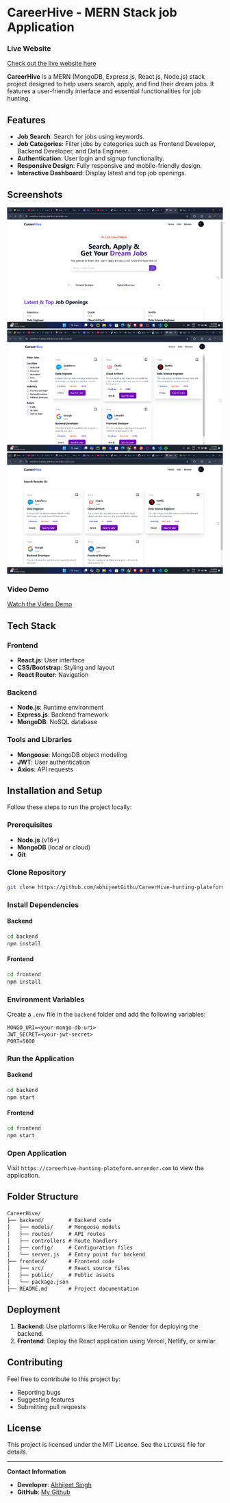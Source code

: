 
# CareerHive - MERN Stack job Application
### Live Website
[Check out the live website here](https://careerhive-hunting-plateform.onrender.com)

**CareerHive** is a MERN (MongoDB, Express.js, React.js, Node.js) stack project designed to help users search, apply, and find their dream jobs. It features a user-friendly interface and essential functionalities for job hunting.

## Features

- **Job Search**: Search for jobs using keywords.
- **Job Categories**: Filter jobs by categories such as Frontend Developer, Backend Developer, and Data Engineer.
- **Authentication**: User login and signup functionality.
- **Responsive Design**: Fully responsive and mobile-friendly design.
- **Interactive Dashboard**: Display latest and top job openings.

## Screenshots

<!-- ![Homepage Screenshot](Screenshot 2024-12-02 083544.png) -->
<center> <img src="Screenshot-20241.png"> </center>
<center> <img src="Screenshot-20242.png"> </center>
<center> <img src="Screenshot-20243.png"> </center>

### Video Demo
[Watch the Video Demo](https://drive.google.com/file/d/1OZ8FrSV4jwdYFDpBzmtRJNs-jMaXgPFg/view?usp=sharing)


## Tech Stack

### Frontend
- **React.js**: User interface
- **CSS/Bootstrap**: Styling and layout
- **React Router**: Navigation

### Backend
- **Node.js**: Runtime environment
- **Express.js**: Backend framework
- **MongoDB**: NoSQL database

### Tools and Libraries
- **Mongoose**: MongoDB object modeling
- **JWT**: User authentication
- **Axios**: API requests

## Installation and Setup

Follow these steps to run the project locally:

### Prerequisites
- **Node.js** (v16+)
- **MongoDB** (local or cloud)
- **Git**

### Clone Repository
```bash
git clone https://github.com/abhijeetGithu/CareerHive-hunting-plateform.git
```

### Install Dependencies

#### Backend
```bash
cd backend
npm install
```

#### Frontend
```bash
cd frontend
npm install
```

### Environment Variables

Create a `.env` file in the `backend` folder and add the following variables:
```
MONGO_URI=<your-mongo-db-uri>
JWT_SECRET=<your-jwt-secret>
PORT=5000
```

### Run the Application

#### Backend
```bash
cd backend
npm start
```

#### Frontend
```bash
cd frontend
npm start
```

### Open Application

Visit `https://careerhive-hunting-plateform.onrender.com` to view the application.

## Folder Structure

```
CareerHive/
├── backend/        # Backend code
│   ├── models/     # Mongoose models
│   ├── routes/     # API routes
│   ├── controllers # Route handlers
│   ├── config/     # Configuration files
│   └── server.js   # Entry point for backend
├── frontend/       # Frontend code
│   ├── src/        # React source files
│   ├── public/     # Public assets
│   └── package.json
├── README.md       # Project documentation
```

## Deployment

1. **Backend**: Use platforms like Heroku or Render for deploying the backend.
2. **Frontend**: Deploy the React application using Vercel, Netlify, or similar.

## Contributing

Feel free to contribute to this project by:
- Reporting bugs
- Suggesting features
- Submitting pull requests

## License

This project is licensed under the MIT License. See the `LICENSE` file for details.

---

**Contact Information**

- **Developer**: [Abhijeet Singh](mailto:abstar072002@gmail.com)
- **GitHub**: [My Github](https://github.com/abhijeetGithu)
